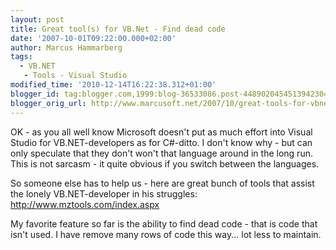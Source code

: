 ```yaml
---
layout: post
title: Great tool(s) for VB.Net - Find dead code
date: '2007-10-01T09:22:00.000+02:00'
author: Marcus Hammarberg
tags:
  - VB.NET
   - Tools - Visual Studio
modified_time: '2010-12-14T16:22:38.312+01:00'
blogger_id: tag:blogger.com,1999:blog-36533086.post-4489020454513942304
blogger_orig_url: http://www.marcusoft.net/2007/10/great-tools-for-vbnet-find-dead-code.html
---
```


OK - as you all well know Microsoft doesn't put as much effort into
Visual Studio for VB.NET-developers as for C#-<span
id="SPELLING_ERROR_0" class="blsp-spelling-corrected">ditto</span>. I
don't know why - but can only speculate that they don't won't that
language around in the long run. This is not sarcasm - it quite obvious
if you switch between the languages.

So <span>someone
else</span> has to help us - here are great bunch of tools that assist
the lonely VB.NET-developer in his struggles:
<http://www.mztools.com/index.aspx>

My favorite feature so far is the ability to find dead code - that is
code that isn't used. I have remove many rows of code this way... lot
less to maintain.

